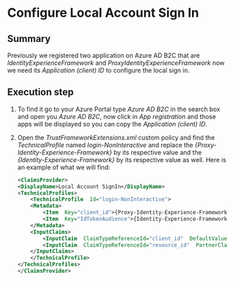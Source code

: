 # Configure Local Account Sign In

## Summary

Previously we registered two application on Azure AD B2C that are *IdentityExperienceFramework* and *ProxyIdentityExperienceFramework* now we need its *Application (client) ID* to configure the local sign in.

## Execution step

1. To find it go to your Azure Portal type *Azure AD B2C* in the search box and open you *Azure AD B2C*, now click in *App registration* and those apps will be displayed so you can copy the *Application (client) ID*.

2. Open the *TrustFrameworkExtensions.xml* custom policy and find the *TechnicalProfile* named *login-NonInteractive* and replace the *{Proxy-Identity-Experience-Framework}* by its respective value and the *{Identity-Experience-Framework}* by its respective value as well. Here is an example of what we will find:

    ```xml
	<ClaimsProvider>
	<DisplayName>Local Account SignIn</DisplayName>
	<TechnicalProfiles>
		<TechnicalProfile  Id="login-NonInteractive">
		<Metadata>
			<Item  Key="client_id">{Proxy-Identity-Experience-Framework}</Item>
			<Item  Key="IdTokenAudience">{Identity-Experience-Framework}</Item>
		</Metadata>
		<InputClaims>
			<InputClaim  ClaimTypeReferenceId="client_id"  DefaultValue="{Proxy-Identity-Experience-Framework}"  />
			<InputClaim  ClaimTypeReferenceId="resource_id"  PartnerClaimType="resource"  DefaultValue="{Identity-Experience-Framework}"  />
		</InputClaims>
		</TechnicalProfile>
	</TechnicalProfiles>
	</ClaimsProvider>
    ```